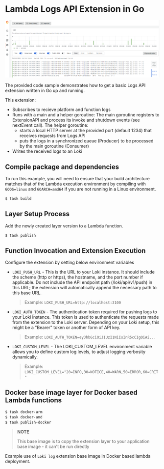 # Lambda Logs API Extension in Go

![screenshot](screenshot.png)

The provided code sample demonstrates how to get a basic Logs API extension written in Go up and running.

This extension:

- Subscribes to recieve platform and function logs
- Runs with a main and a helper goroutine: The main goroutine registers to ExtensionAPI and process its invoke and shutdown events (see nextEvent call). The helper goroutine:
  - starts a local HTTP server at the provided port (default 1234) that receives requests from Logs API
  - puts the logs in a synchronized queue (Producer) to be processed by the main goroutine (Consumer)
- Writes the received logs to an Loki

## Compile package and dependencies

To run this example, you will need to ensure that your build architecture matches that of the Lambda execution environment by compiling with `GOOS=linux` and `GOARCH=amd64` if you are not running in a Linux environment.

```bash
$ task build
```

## Layer Setup Process

Add the newly created layer version to a Lambda function.

```bash
$ task publish
```

## Function Invocation and Extension Execution

Configure the extension by setting below environment variables

- `LOKI_PUSH_URL` - This is the URL to your Loki instance. It should include the scheme (http or https), the hostname, and the port number if applicable. Do not include the API endpoint path (/loki/api/v1/push) in this URL; the extension will automatically append the necessary path to this base URL.
  > Example: `LOKI_PUSH_URL=http://localhost:3100`
- `LOKI_AUTH_TOKEN` - The authentication token required for pushing logs to your Loki instance. This token is used to authenticate the requests made from the extension to the Loki server. Depending on your Loki setup, this might be a "Bearer" token or another form of API key.
  > Example: `LOKI_AUTH_TOKEN=eyJhbGciOiJIUzI1NiIsInR5cCIgOiAi...`
- `LOKI_CUSTOM_LEVEL` - The LOKI_CUSTOM_LEVEL environment variable allows you to define custom log levels, to adjust logging verbosity dynamically.
  > Example: `LOKI_CUSTOM_LEVEL="20=INFO,30=NOTICE,40=WARN,50=ERROR,60=CRIT"`

## Docker base image layer for Docker based Lambda functions

```bash
$ task docker-arm
$ task docker-amd
$ task publish-docker
```

> **NOTE**
>
> This base image is to copy the extension layer to your application base image - it can't be run directly

Example use of `Loki log` extension base image in Docker based lambda deployment.
